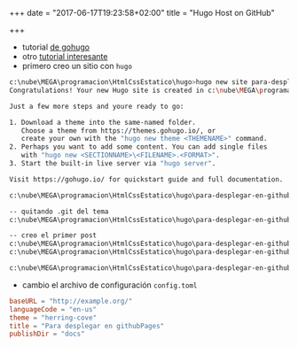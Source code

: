 +++
date = "2017-06-17T19:23:58+02:00"
title = "Hugo Host on GitHub"

+++

* tutorial [de gohugo](https://gohugo.io/hosting-and-deployment/hosting-on-github/)
* otro [tutorial interesante](https://code.tutsplus.com/es/tutorials/make-creating-websites-fun-again-with-hugo-the-static-website-generator-written-in-go--cms-27319)
* primero creo un sitio con `hugo`

```bash
c:\nube\MEGA\programacion\HtmlCssEstatico\hugo>hugo new site para-desplegar-en-githubpages
Congratulations! Your new Hugo site is created in c:\nube\MEGA\programacion\HtmlCssEstatico\hugo\para-desplegar-en-githubpages.

Just a few more steps and youre ready to go:

1. Download a theme into the same-named folder.
   Choose a theme from https://themes.gohugo.io/, or
   create your own with the "hugo new theme <THEMENAME>" command.
2. Perhaps you want to add some content. You can add single files
   with "hugo new <SECTIONNAME>\<FILENAME>.<FORMAT>".
3. Start the built-in live server via "hugo server".

Visit https://gohugo.io/ for quickstart guide and full documentation.

c:\nube\MEGA\programacion\HtmlCssEstatico\hugo\para-desplegar-en-githubpages>git clone https://github.com/spf13/herring-cove.git themes/herring-cove

-- quitando .git del tema
c:\nube\MEGA\programacion\HtmlCssEstatico\hugo\para-desplegar-en-githubpages>rm -rf themes/herring-cove/.git

-- creo el primer post
c:\nube\MEGA\programacion\HtmlCssEstatico\hugo\para-desplegar-en-githubpages>hugo new posts/my-first-post.md
c:\nube\MEGA\programacion\HtmlCssEstatico\hugo\para-desplegar-en-githubpages\content\posts\my-first-post.md created

c:\nube\MEGA\programacion\HtmlCssEstatico\hugo\para-desplegar-en-githubpages>hugo server -t herring-cove --buildDrafts

```

* cambio el archivo de configuración `config.toml`

```toml
baseURL = "http://example.org/"
languageCode = "en-us"
theme = "herring-cove"
title = "Para desplegar en githubPages"
publishDir = "docs"
```